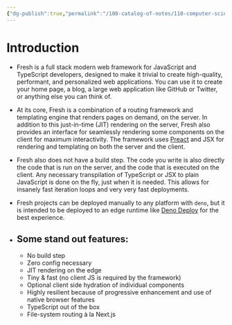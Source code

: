 ```yaml
---
{"dg-publish":true,"permalink":"/100-catalog-of-notes/110-computer-science/120-deno/01-fresh/1-11-fresh-docs-introduction/"}
---
```


# Introduction

- Fresh is a full stack modern web framework for JavaScript and TypeScript developers, designed to make it trivial to create high-quality, performant, and personalized web applications. You can use it to create your home page, a blog, a large web application like GitHub or Twitter, or anything else you can think of.

- At its core, Fresh is a combination of a routing framework and templating engine that renders pages on demand, on the server. In addition to this just-in-time (JIT) rendering on the server, Fresh also provides an interface for seamlessly rendering some components on the client for maximum interactivity. The framework uses [Preact](https://preactjs.com) and JSX for rendering and templating on both the server and the client.

- Fresh also does not have a build step. The code you write is also directly the code that is run on the server, and the code that is executed on the client. Any necessary transpilation of TypeScript or JSX to plain JavaScript is done on the fly, just when it is needed. This allows for insanely fast iteration loops and very very fast deployments.

- Fresh projects can be deployed manually to any platform with `deno`, but it is intended to be deployed to an edge runtime like [Deno Deploy](https://deno.com/deploy) for the best experience.

- ## Some stand out features:
	- No build step
	- Zero config necessary
	- JIT rendering on the edge
	- Tiny & fast (no client JS is required by the framework)
	- Optional client side hydration of individual components
	- Highly resilient because of progressive enhancement and use of native browser features
	- TypeScript out of the box
	- File-system routing à la Next.js